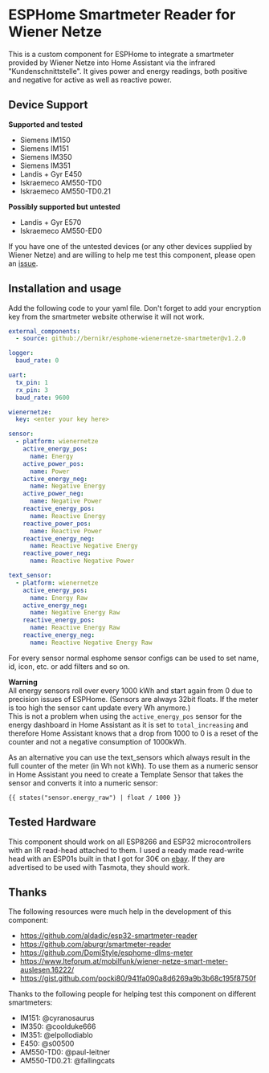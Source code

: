 # ESPHome Smartmeter Reader for Wiener Netze

This is a custom component for ESPHome to integrate a smartmeter provided by Wiener Netze into Home Assistant via the infrared "Kundenschnittstelle". It gives power and energy readings, both positive and negative for active as well as reactive power.

## Device Support

**Supported and tested**
- Siemens IM150
- Siemens IM151
- Siemens IM350
- Siemens IM351
- Landis + Gyr E450
- Iskraemeco AM550-TD0
- Iskraemeco AM550-TD0.21

**Possibly supported but untested**
- Landis + Gyr E570
- Iskraemeco AM550-ED0

If you have one of the untested devices (or any other devices supplied by Wiener Netze) and are willing to help me test this component, please open an [issue](https://github.com/bernikr/esphome-wienernetze-smartmeter/issues/new).

## Installation and usage

Add the following code to your yaml file.
Don't forget to add your encryption key from the smartmeter website otherwise it will not work.

```yaml
external_components:
  - source: github://bernikr/esphome-wienernetze-smartmeter@v1.2.0

logger:
  baud_rate: 0

uart:
  tx_pin: 1
  rx_pin: 3
  baud_rate: 9600

wienernetze:
  key: <enter your key here>

sensor:
  - platform: wienernetze
    active_energy_pos:
      name: Energy
    active_power_pos:
      name: Power
    active_energy_neg:
      name: Negative Energy
    active_power_neg:
      name: Negative Power
    reactive_energy_pos:
      name: Reactive Energy
    reactive_power_pos:
      name: Reactive Power
    reactive_energy_neg:
      name: Reactive Negative Energy
    reactive_power_neg:
      name: Reactive Negative Power

text_sensor:
  - platform: wienernetze
    active_energy_pos:
      name: Energy Raw
    active_energy_neg:
      name: Negative Energy Raw
    reactive_energy_pos:
      name: Reactive Energy Raw
    reactive_energy_neg:
      name: Reactive Negative Energy Raw
```

For every sensor normal esphome sensor configs can be used to set name, id, icon, etc. or add filters and so on.

**Warning**  
All energy sensors roll over every 1000 kWh and start again from 0 due to precision issues of ESPHome.
(Sensors are always 32bit floats. If the meter is too high the sensor cant update every Wh anymore.)  
This is not a problem when using the `active_energy_pos` sensor for the energy dashboard in Home Assistant as it is set to `total_increasing` and therefore Home Assistant knows that a drop from 1000 to 0 is a reset of the counter and not a negative consumption of 1000kWh.

As an alternative you can use the text_sensors which always result in the full counter of the meter (in Wh not kWh). To use them as a numeric sensor in Home Assistant you need to create a Template Sensor that takes the sensor and converts it into a numeric sensor:

```jinja
{{ states("sensor.energy_raw") | float / 1000 }}
```

## Tested Hardware
This component should work on all ESP8266 and ESP32 microcontrollers with an IR read-head attached to them. I used a ready made read-write head with an ESP01s built in that I got for 30€ on [ebay](https://www.ebay.at/sch/i.html?_nkw=lesekopf+tasmota). If they are advertised to be used with Tasmota, they should work.

## Thanks
The following resources were much help in the development of this component:
- https://github.com/aldadic/esp32-smartmeter-reader
- https://github.com/aburgr/smartmeter-reader
- https://github.com/DomiStyle/esphome-dlms-meter
- https://www.lteforum.at/mobilfunk/wiener-netze-smart-meter-auslesen.16222/
- https://gist.github.com/pocki80/941fa090a8d6269a9b3b68c195f8750f

Thanks to the following people for helping test this component on different smartmeters:
- IM151: @cyranosaurus
- IM350: @coolduke666
- IM351: @elpollodiablo
- E450: @s00500
- AM550-TD0: @paul-leitner
- AM550-TD0.21: @fallingcats
